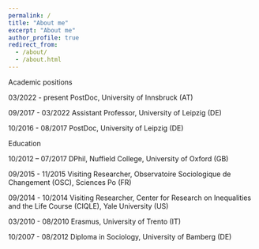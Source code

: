 ```yaml
---
permalink: /
title: "About me"
excerpt: "About me"
author_profile: true
redirect_from: 
  - /about/
  - /about.html
---
```


Academic positions

03/2022 - present    PostDoc, University of Innsbruck (AT)

09/2017 - 03/2022    Assistant Professor,  University of Leipzig (DE)

10/2016 - 08/2017    PostDoc, University of Leipzig (DE)


Education

10/2012 – 07/2017 DPhil, Nuffield College, University of Oxford (GB)

09/2015 - 11/2015 Visiting Researcher, Observatoire Sociologique de Changement (OSC), Sciences Po (FR)

09/2014 - 10/2014 Visiting Researcher, Center for Research on Inequalities and the Life Course (CIQLE), Yale University (US)

03/2010 - 08/2010 Erasmus, University of Trento (IT)

10/2007 - 08/2012 Diploma in Sociology, University of Bamberg (DE)

